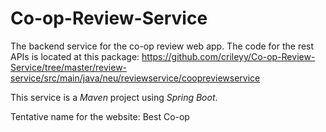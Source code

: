 # Co-op-Review-Service
The backend service for the co-op review web app. The code for the rest APIs is located at this package: https://github.com/crileyy/Co-op-Review-Service/tree/master/review-service/src/main/java/neu/reviewservice/coopreviewservice

This service is a *Maven* project using *Spring Boot*.

Tentative name for the website: Best Co-op
